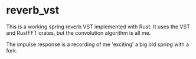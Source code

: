 # reverb_vst

This is a working spring reverb VST implemented with Rust. It uses the VST and RustFFT crates, but the convolution algorithm is all me.

The impulse response is a recording of me 'exciting' a big old spring with a fork.
